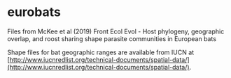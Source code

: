# eurobats

Files from McKee et al (2019) Front Ecol Evol - Host phylogeny, geographic overlap, and roost sharing shape parasite communities in European bats

Shape files for bat geographic ranges are available from IUCN at [http://www.iucnredlist.org/technical-documents/spatial-data/](http://www.iucnredlist.org/technical-documents/spatial-data/).
